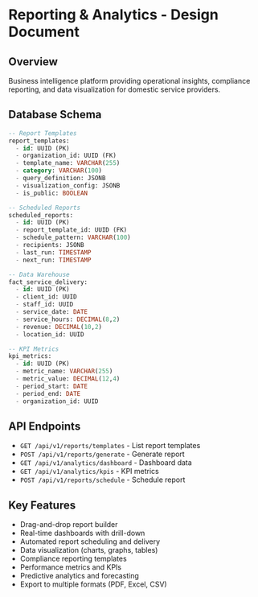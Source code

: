 # Reporting & Analytics - Design Document

## Overview
Business intelligence platform providing operational insights, compliance reporting, and data visualization for domestic service providers.

## Database Schema
```sql
-- Report Templates
report_templates:
  - id: UUID (PK)
  - organization_id: UUID (FK)
  - template_name: VARCHAR(255)
  - category: VARCHAR(100)
  - query_definition: JSONB
  - visualization_config: JSONB
  - is_public: BOOLEAN

-- Scheduled Reports
scheduled_reports:
  - id: UUID (PK)
  - report_template_id: UUID (FK)
  - schedule_pattern: VARCHAR(100)
  - recipients: JSONB
  - last_run: TIMESTAMP
  - next_run: TIMESTAMP

-- Data Warehouse
fact_service_delivery:
  - id: UUID (PK)
  - client_id: UUID
  - staff_id: UUID
  - service_date: DATE
  - service_hours: DECIMAL(8,2)
  - revenue: DECIMAL(10,2)
  - location_id: UUID

-- KPI Metrics
kpi_metrics:
  - id: UUID (PK)
  - metric_name: VARCHAR(255)
  - metric_value: DECIMAL(12,4)
  - period_start: DATE
  - period_end: DATE
  - organization_id: UUID
```

## API Endpoints
- `GET /api/v1/reports/templates` - List report templates
- `POST /api/v1/reports/generate` - Generate report
- `GET /api/v1/analytics/dashboard` - Dashboard data
- `GET /api/v1/analytics/kpis` - KPI metrics
- `POST /api/v1/reports/schedule` - Schedule report

## Key Features
- Drag-and-drop report builder
- Real-time dashboards with drill-down
- Automated report scheduling and delivery
- Data visualization (charts, graphs, tables)
- Compliance reporting templates
- Performance metrics and KPIs
- Predictive analytics and forecasting
- Export to multiple formats (PDF, Excel, CSV)
